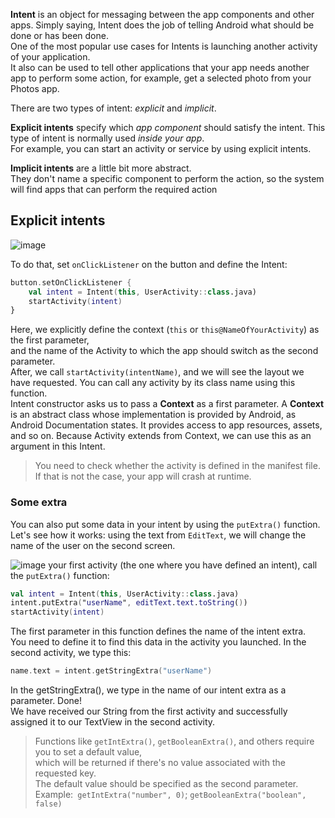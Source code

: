 **Intent** is an object for messaging between the app components and other apps. Simply saying, Intent does the job of telling Android what should be done or has been done.   
One of the most popular use cases for Intents is launching another activity of your application.  
It also can be used to tell other applications that your app needs another app to perform some action, for example, get a selected photo from your Photos app.  

There are two types of intent: _explicit_ and _implicit_.  

**Explicit intents** specify which _app component_ should satisfy the intent. This type of intent is normally used _inside your app_.   
For example, you can start an activity or service by using explicit intents.  

**Implicit intents** are a little bit more abstract.   
They don't name a specific component to perform the action, so the system will find apps that can perform the required action

## Explicit intents

![image](https://user-images.githubusercontent.com/63263301/202568081-4d0d0162-290d-4cf9-b719-b7272f2756c6.png)

To do that, set `onClickListener` on the button and define the Intent:

```kotlin
button.setOnClickListener {
    val intent = Intent(this, UserActivity::class.java)
    startActivity(intent)
}
```
Here, we explicitly define the context (`this` or `this@NameOfYourActivity`) as the first parameter,  
and the name of the Activity to which the app should switch as the second parameter.  
After, we call `startActivity(intentName)`, and we will see the layout we have requested. You can call any activity by its class name using this function.  
Intent constructor asks us to pass a **Context** as a first parameter. A **Context** is an abstract class whose implementation is provided by Android, as Android Documentation states. It provides access to app resources, assets, and so on. Because Activity extends from Context, we can use this as an argument in this Intent.

> You need to check whether the activity is defined in the manifest file. If that is not the case, your app will crash at runtime.

### Some extra

You can also put some data in your intent by using the `putExtra()` function. 
Let's see how it works: using the text from `EditText`, we will change the name of the user on the second screen.

![image](https://user-images.githubusercontent.com/63263301/202568872-c15eb241-e047-40cb-931b-9f0a1aeac0af.png)
 your first activity (the one where you have defined an intent), call the `putExtra()` function:
```kotlin
val intent = Intent(this, UserActivity::class.java)
intent.putExtra("userName", editText.text.toString())
startActivity(intent)
```

The first parameter in this function defines the name of the intent extra.  
You need to define it to find this data in the activity you launched. In the second activity, we type this:
```kotlin
name.text = intent.getStringExtra("userName")
```
In the getStringExtra(), we type in the name of our intent extra as a parameter. Done!  
We have received our String from the first activity and successfully assigned it to our TextView in the second activity.

> Functions like `getIntExtra()`, `getBooleanExtra()`, and others require you to set a default value,  
> which will be returned if there's no value associated with the requested key.  
> The default value should be specified as the second parameter. Example:` getIntExtra("number", 0)`; `getBooleanExtra("boolean", false)`

